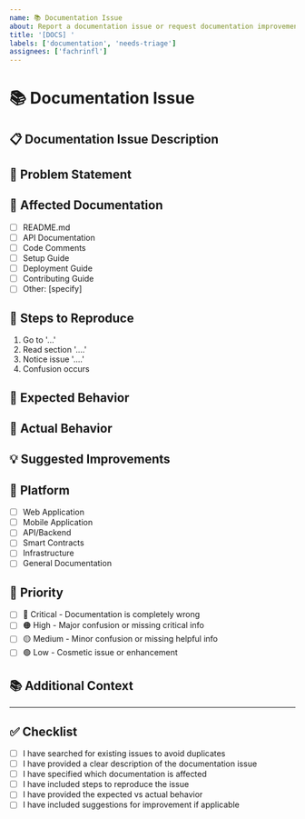 ```yaml
---
name: 📚 Documentation Issue
about: Report a documentation issue or request documentation improvements
title: '[DOCS] '
labels: ['documentation', 'needs-triage']
assignees: ['fachrinfl']
---
```


# 📚 Documentation Issue

## 📋 **Documentation Issue Description**

<!-- A clear and concise description of the documentation issue -->

## 🎯 **Problem Statement**

<!-- Describe the documentation problem you're experiencing -->

## 📄 **Affected Documentation**

<!-- Specify which documentation is affected -->

- [ ] README.md
- [ ] API Documentation
- [ ] Code Comments
- [ ] Setup Guide
- [ ] Deployment Guide
- [ ] Contributing Guide
- [ ] Other: [specify]

## 🔄 **Steps to Reproduce**

<!-- Steps to reproduce the documentation issue -->

1. Go to '...'
2. Read section '....'
3. Notice issue '....'
4. Confusion occurs

## 🎯 **Expected Behavior**

<!-- What should the documentation say or show -->

## 📱 **Actual Behavior**

<!-- What the documentation currently says or shows -->

## 💡 **Suggested Improvements**

<!-- If you have suggestions for improving the documentation -->

## 📱 **Platform**

<!-- Check all that apply -->

- [ ] Web Application
- [ ] Mobile Application
- [ ] API/Backend
- [ ] Smart Contracts
- [ ] Infrastructure
- [ ] General Documentation

## 🎯 **Priority**

<!-- Check the appropriate priority level -->

- [ ] 🔴 Critical - Documentation is completely wrong
- [ ] 🟠 High - Major confusion or missing critical info
- [ ] 🟡 Medium - Minor confusion or missing helpful info
- [ ] 🟢 Low - Cosmetic issue or enhancement

## 📚 **Additional Context**

<!-- Add any other context about the documentation issue here -->

---

## ✅ **Checklist**

<!-- Check all that apply -->

- [ ] I have searched for existing issues to avoid duplicates
- [ ] I have provided a clear description of the documentation issue
- [ ] I have specified which documentation is affected
- [ ] I have included steps to reproduce the issue
- [ ] I have provided the expected vs actual behavior
- [ ] I have included suggestions for improvement if applicable
